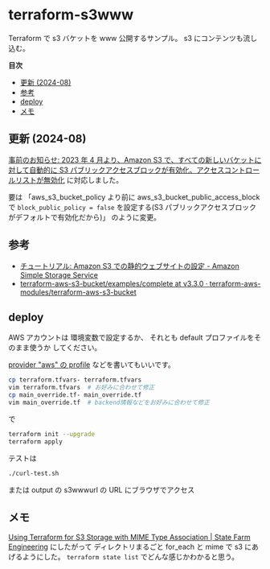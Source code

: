 # terraform-s3www

Terraform で s3 バケットを www 公開するサンプル。
s3 にコンテンツも流し込む。

**目次**

- [更新 (2024-08)](#更新-2024-08)
- [参考](#参考)
- [deploy](#deploy)
- [メモ](#メモ)

## 更新 (2024-08)

[事前のお知らせ: 2023 年 4 月より、Amazon S3 で、すべての新しいバケットに対して自動的に S3 パブリックアクセスブロックが有効化、アクセスコントロールリストが無効化](https://aws.amazon.com/jp/about-aws/whats-new/2022/12/amazon-s3-automatically-enable-block-public-access-disable-access-control-lists-buckets-april-2023/)
に対応しました。

要は
「aws_s3_bucket_policy より前に aws_s3_bucket_public_access_block で
`block_public_policy = false` を設定する(S3 パブリックアクセスブロックがデフォルトで有効化だから)」
のように変更。

## 参考

- [チュートリアル: Amazon S3 での静的ウェブサイトの設定 \- Amazon Simple Storage Service](https://docs.aws.amazon.com/ja_jp/AmazonS3/latest/userguide/HostingWebsiteOnS3Setup.html)
- [terraform-aws-s3-bucket/examples/complete at v3.3.0 · terraform-aws-modules/terraform-aws-s3-bucket](https://github.com/terraform-aws-modules/terraform-aws-s3-bucket/tree/v3.3.0/examples/complete)

## deploy

AWS アカウントは
環境変数で設定するか、
それとも default プロファイルをそのまま使うか
してください。

[provider "aws" の profile](https://registry.terraform.io/providers/hashicorp/aws/latest/docs#profile)
などを書いてもいいです。

```bash
cp terraform.tfvars- terraform.tfvars
vim terraform.tfvars  # お好みに合わせて修正
cp main_override.tf- main_override.tf
vim main_override.tf  # backend情報などをお好みに合わせて修正
```

で

```bash
terraform init --upgrade
terraform apply
```

テストは

```bash
./curl-test.sh
```

または output の s3wwwurl の URL にブラウザでアクセス

## メモ

[Using Terraform for S3 Storage with MIME Type Association | State Farm Engineering](https://engineering.statefarm.com/blog/terraform-s3-upload-with-mime/) にしたがって
ディレクトリまるごと for_each と mime で s3 にあげるようにした。
`terraform state list` でどんな感じかわかると思う。
